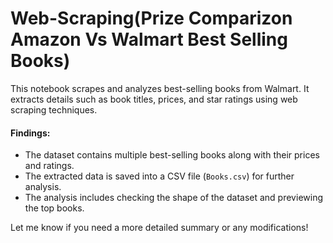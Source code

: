 # Web-Scraping(Prize Comparizon Amazon Vs Walmart Best Selling Books)

This notebook scrapes and analyzes best-selling books from Walmart. It extracts details such as book titles, prices, and star ratings using web scraping techniques.

#### Findings:
- The dataset contains multiple best-selling books along with their prices and ratings.
- The extracted data is saved into a CSV file (`Books.csv`) for further analysis.
- The analysis includes checking the shape of the dataset and previewing the top books.

Let me know if you need a more detailed summary or any modifications!

